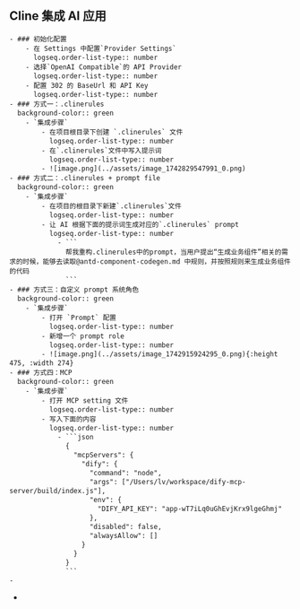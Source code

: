 ## Cline 集成 AI 应用
	- ### 初始化配置
		- 在 Settings 中配置`Provider Settings`
		  logseq.order-list-type:: number
		- 选择`OpenAI Compatible`的 API Provider
		  logseq.order-list-type:: number
		- 配置 302 的 BaseUrl 和 API Key
		  logseq.order-list-type:: number
	- ### 方式一：.clinerules
	  background-color:: green
		- `集成步骤`
			- 在项目根目录下创建 `.clinerules` 文件
			  logseq.order-list-type:: number
			- 在`.clinerules`文件中写入提示词
			  logseq.order-list-type:: number
			- ![image.png](../assets/image_1742829547991_0.png)
	- ### 方式二：.clinerules + prompt file
	  background-color:: green
		- `集成步骤`
			- 在项目的根目录下新建`.clinerules`文件
			  logseq.order-list-type:: number
			- 让 AI 根据下面的提示词生成对应的`.clinerules` prompt
			  logseq.order-list-type:: number
				- ```
				  帮我重构.clinerules中的prompt，当用户提出“生成业务组件”相关的需求的时候，能够去读取@antd-component-codegen.md 中规则，并按照规则来生成业务组件的代码
				  ```
	- ### 方式三：自定义 prompt 系统角色
	  background-color:: green
		- `集成步骤`
			- 打开 `Prompt` 配置
			  logseq.order-list-type:: number
			- 新增一个 prompt role
			  logseq.order-list-type:: number
			- ![image.png](../assets/image_1742915924295_0.png){:height 475, :width 274}
	- ### 方式四：MCP
	  background-color:: green
		- `集成步骤`
			- 打开 MCP setting 文件
			  logseq.order-list-type:: number
			- 写入下面的内容
			  logseq.order-list-type:: number
				- ```json
				  {
				    "mcpServers": {
				      "dify": {
				        "command": "node",
				        "args": ["/Users/lv/workspace/dify-mcp-server/build/index.js"],
				        "env": {
				          "DIFY_API_KEY": "app-wT7iLq0uGhEvjKrx9lgeGhmj"
				        },
				        "disabled": false,
				        "alwaysAllow": []
				      }
				    }
				  }
				  ```
	-
-